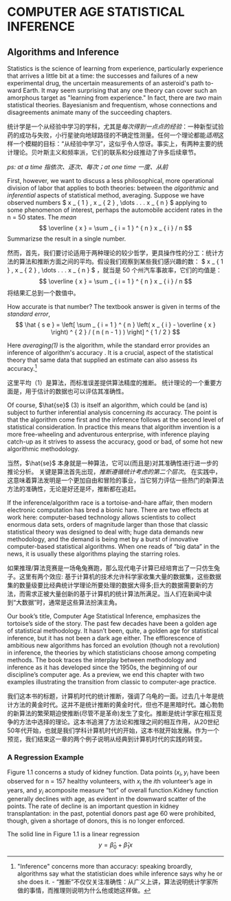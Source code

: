 # COMPUTER AGE STATISTICAL INFERENCE

## Algorithms and Inference

Statistics is the science of learning from experience, particularly experience that arrives a little bit at a time: the successes and failures of a new experimental drug, the uncertain measurements of an asteroid's path to-ward Earth. It may seem surprising that any one theory can cover such an amorphous target as "learning from experience." In fact, there are *two* main statistical theories. Bayesianism and frequentism, whose connections and disagreements animate many of the succeeding chapters.

统计学是一个从经验中学习的学科，尤其是*每次得到一点点的经验*：一种新型试验药的成功与失败，小行星驶向地球路径的不确定性测量。任何一个理论都能*适用*这样一个模糊的目标：“从经验中学习”，这似乎令人惊讶。事实上，有两种主要的统计理论。贝叶斯主义和频率派，它们的联系和分歧推动了许多后续章节。

*ps: at a time 指依次、逐次、每次；at one time 一度、从前*

First, however, we want to discuss a less philosophical, more operational division of labor that applies to both theories: between the *algorithmic* and *inferential* aspects of statistical method, averaging. Suppose we have observed numbers $ x _ { 1 } , x _ { 2 } , \dots . . . x _ { n } $ applying to some phenomenon of interest, perhaps the automobile accident rates in the n = 50 states. The *mean*
$$
\overline { x } = \sum _ { i = 1 } ^ { n } x _ { i } / n
$$
Summarizse the result in a single number.

然而，首先，我们要讨论适用于两种理论的较少哲学，更具操作性的分工：统计方法的算法和推断方面之间的平均。假设我们观察到某些我们感兴趣的数： $ x _ { 1 } , x _ { 2 } , \dots . . . x _ { n } $ ，就当是 50 个州汽车事故率，它们的均值是：
$$
\overline { x } = \sum _ { i = 1 } ^ { n } x _ { i } / n
$$
将结果汇总到一个数值中。

How accurate is that number? The textbook answer is given in terms of the *standard error*,
$$
\hat { s e } = \left[ \sum _ { i = 1 } ^ { n } \left( x _ { i } - \overline { x } \right) ^ { 2 } / ( n ( n - 1 ) ) \right] ^ { 1 / 2 }
$$

Here *averaging(1)* is the algorithm, while the standard error provides an inference of algorithm's accuracy . It is a crucial, aspect of the statistical theory that same data that supplied an estimate can also assess its accuracy.[^1]

这里平均（1）是算法，而标准误差提供算法精度的推断。 统计理论的一个重要方面是，用于估计的数据也可以评估其准确性。

Of course, $\hat{se}$ (3) is itself an algorithm, which could be (and is) subject to further inferential analysis concerning *its* accuracy. The point is that the algorithm come first and the inference follows at the second level of statistical consideration. In practice this means that algorithm invention is a more free-wheeling and adventurous enterprise, with inference playing catch-up as it strives to assess the accuracy, good or bad, of some hot new algorithmic methodology.

当然，$\hat{se}$ 本身就是一种算法，它可以(而且是)对其准确性进行进一步的推论分析。 关键是算法首先出现，*推断遵循统计考虑的第二个层次*。 在实践中，这意味着算法发明是一个更加自由和冒险的事业，当它努力评估一些热门的新算法方法的准确性，无论是好还是坏，推断都在追赶。

If the inference/algorithm race is a tortoise-and-hare affair, then modern electronic computation has bred a bionic hare. There are two effects at work here: computer-based technology allows scientists to collect enormous data sets, orders of magnitude larger than those that classic statistical theory was designed to deal with; huge data demands new methodology, and the demand is being met by a burst of innovative computer-based statistical algorithms. When one reads of “big data” in the news, it is usually these algorithms playing the starring roles.

如果推理/算法竞赛是一场龟兔赛跑，那么现代电子计算已经培育出了一只仿生兔子。这里有两个效应: 基于计算机的技术允许科学家收集大量的数据集，这些数据集的数量级要比经典统计学理论所要处理的数据大得多;巨大的数据需要新的方法，而需求正被大量创新的基于计算机的统计算法所满足。当人们在新闻中读到“大数据”时，通常是这些算法扮演主角。

Our book’s title, Computer Age Statistical Inference, emphasizes the tortoise’s side of the story. The past few decades have been a golden age of statistical methodology. It hasn’t been, quite, a golden age for statistical inference, but it has not been a dark age either. The efflorescence of ambitious new algorithms has forced an evolution (though not a revolution) in inference, the theories by which statisticians choose among competing methods. The book traces the interplay between methodology and inference as it has developed since the 1950s, the beginning of our discipline’s computer age. As a preview, we end this chapter with two examples illustrating the transition from classic to computer-age practice.

我们这本书的标题，计算机时代的统计推断，强调了乌龟的一面。过去几十年是统计方法的黄金时代。这并不是统计推断的黄金时代，但也不是黑暗时代。雄心勃勃的新算法的繁荣期迫使推断(尽管不是革命)发生了变化。推断是统计学家在相互竞争的方法中选择的理论。这本书追溯了方法论和推理之间的相互作用，从20世纪50年代开始，也就是我们学科计算机时代的开始，这本书就开始发展。作为一个预览，我们结束这一章的两个例子说明从经典到计算机时代的实践的转变。	

[^1]: "Inference" concerns more than accuracy: speaking broardly, algorithms say what the statistician does while inference says why he or she does it. - “推断”不仅仅关注准确性：从广义上讲，算法说明统计学家所做的事情，而推理则说明为什么他或她这样做。

### A Regression Example

Figure 1.1 concerns a study of kidney function. Data points $(x_i , y_i$ have been observed for n = 157 healthy volunteers, with $x_i$ the *i*th volunteer’s age in years, and $y_i$ acomposite measure “tot” of overall function.Kidney function generally declines with age, as evident in the downward scatter of the points. The rate of decline is an important question in kidney transplantation: in the past, potential donors past age 60 were prohibited, though, given a shortage of donors, this is no longer enforced.

The solid line in Figure 1.1 is a linear regression
$$
y = \hat { \beta } _ { 0 } + \hat { \beta } _ { 1 } x
$$
